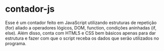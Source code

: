 # contador-js
Esse é um contador feito em JavaScript utilizando estruturas de repetição (for) aliado a operadores lógicos, DOM, function, condições aninhadas (if, else). Além disso, conta com HTML5 e CSS bem básicos apenas para dar estrutura e fazer com que o script receba os dados que serão utilizados no programa.
